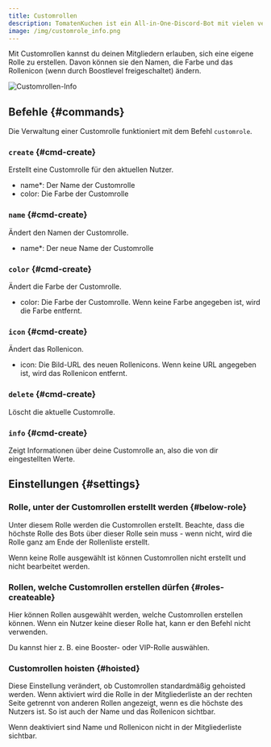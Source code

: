 ```yaml
---
title: Customrollen
description: TomatenKuchen ist ein All-in-One-Discord-Bot mit vielen verschiedenen Funktionen. Customrollen erlauben Nutzern auf dem Server, eine eigene Rolle zu erstellen.
image: /img/customrole_info.png
---
```


Mit Customrollen kannst du deinen Mitgliedern erlauben, sich eine eigene Rolle zu erstellen. Davon können sie den Namen, die Farbe und das Rollenicon (wenn durch Boostlevel freigeschaltet) ändern.

![Customrollen-Info](/img/customrole_info.png)

## Befehle {#commands}

Die Verwaltung einer Customrolle funktioniert mit dem Befehl `customrole`.

### `create` {#cmd-create}

Erstellt eine Customrolle für den aktuellen Nutzer.

- name*: Der Name der Customrolle
- color: Die Farbe der Customrolle

### `name` {#cmd-create}

Ändert den Namen der Customrolle.

- name*: Der neue Name der Customrolle

### `color` {#cmd-create}

Ändert die Farbe der Customrolle.

- color: Die Farbe der Customrolle. Wenn keine Farbe angegeben ist, wird die Farbe entfernt.

### `icon` {#cmd-create}

Ändert das Rollenicon.

- icon: Die Bild-URL des neuen Rollenicons. Wenn keine URL angegeben ist, wird das Rollenicon entfernt.

### `delete` {#cmd-create}

Löscht die aktuelle Customrolle.

### `info` {#cmd-create}

Zeigt Informationen über deine Customrolle an, also die von dir eingestellten Werte.

## Einstellungen {#settings}

### Rolle, unter der Customrollen erstellt werden {#below-role}

Unter diesem Rolle werden die Customrollen erstellt. Beachte, dass die höchste Rolle des Bots über dieser Rolle sein muss - wenn nicht, wird die Rolle ganz am Ende der Rollenliste erstellt.

Wenn keine Rolle ausgewählt ist können Customrollen nicht erstellt und nicht bearbeitet werden.

### Rollen, welche Customrollen erstellen dürfen {#roles-createable}

Hier können Rollen ausgewählt werden, welche Customrollen erstellen können. Wenn ein Nutzer keine dieser Rolle hat, kann er den Befehl nicht verwenden.

Du kannst hier z. B. eine Booster- oder VIP-Rolle auswählen.

### Customrollen hoisten {#hoisted}

Diese Einstellung verändert, ob Customrollen standardmäßig gehoisted werden. Wenn aktiviert wird die Rolle in der Mitgliederliste an der rechten Seite getrennt von anderen Rollen angezeigt, wenn es die höchste des Nutzers ist. So ist auch der Name und das Rollenicon sichtbar.

Wenn deaktiviert sind Name und Rollenicon nicht in der Mitgliederliste sichtbar.
